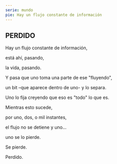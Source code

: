 ```yaml
---
serie: mundo
pie: Hay un flujo constante de información
---
```


## PERDIDO

Hay un flujo constante de información,

está ahí, pasando,

la vida, pasando.

Y pasa que uno toma una parte de ese "fluyendo",

un bit –que aparece dentro de uno- y lo separa.

Uno lo fija creyendo que eso es "todo" lo que es.

Mientras esto sucede,

por uno, dos, o mil instantes,

el flujo no se detiene y uno…

uno se lo pierde.

Se pierde.

Perdido.
